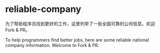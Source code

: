 # reliable-company

为了帮助程序员找到更好的工作，这里列举了一些全国可靠的公司信息。欢迎Fork & PR。

To help programmers find better jobs, here are some reliable national company information. Welcome to Fork & PR.
